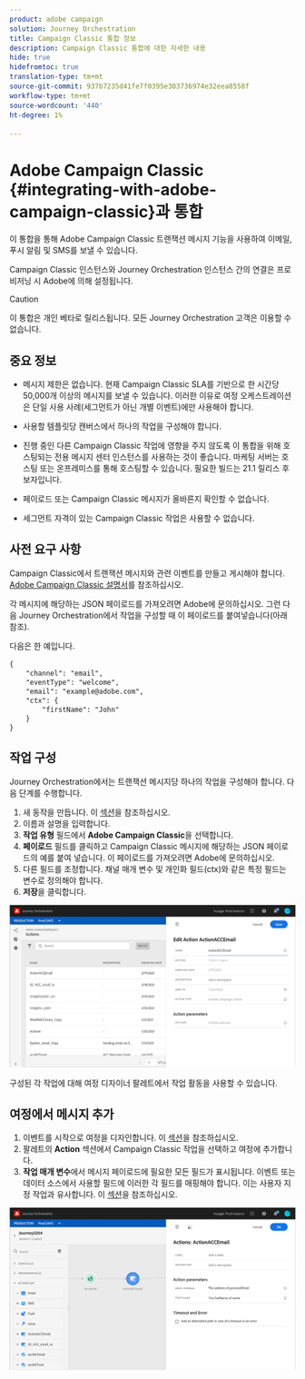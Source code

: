 ```yaml
---
product: adobe campaign
solution: Journey Orchestration
title: Campaign Classic 통합 정보
description: Campaign Classic 통합에 대한 자세한 내용
hide: true
hidefromtoc: true
translation-type: tm+mt
source-git-commit: 937b7235d41fe7f0395e303736974e32eea8558f
workflow-type: tm+mt
source-wordcount: '440'
ht-degree: 1%

---
```



# Adobe Campaign Classic {#integrating-with-adobe-campaign-classic}과 통합

이 통합을 통해 Adobe Campaign Classic 트랜잭션 메시지 기능을 사용하여 이메일, 푸시 알림 및 SMS를 보낼 수 있습니다.

Campaign Classic 인스턴스와 Journey Orchestration 인스턴스 간의 연결은 프로비저닝 시 Adobe에 의해 설정됩니다.

>[!CAUTION]
>
> 이 통합은 개인 베타로 릴리스됩니다. 모든 Journey Orchestration 고객은 이용할 수 없습니다.

## 중요 정보

* 메시지 제한은 없습니다. 현재 Campaign Classic SLA를 기반으로 한 시간당 50,000개 이상의 메시지를 보낼 수 있습니다. 이러한 이유로 여정 오케스트레이션은 단일 사용 사례(세그먼트가 아닌 개별 이벤트)에만 사용해야 합니다.

* 사용할 템플릿당 캔버스에서 하나의 작업을 구성해야 합니다.

* 진행 중인 다른 Campaign Classic 작업에 영향을 주지 않도록 이 통합을 위해 호스팅되는 전용 메시지 센터 인스턴스를 사용하는 것이 좋습니다. 마케팅 서버는 호스팅 또는 온프레미스를 통해 호스팅할 수 있습니다. 필요한 빌드는 21.1 릴리스 후보자입니다.

* 페이로드 또는 Campaign Classic 메시지가 올바른지 확인할 수 없습니다.

* 세그먼트 자격이 있는 Campaign Classic 작업은 사용할 수 없습니다.

## 사전 요구 사항

Campaign Classic에서 트랜잭션 메시지와 관련 이벤트를 만들고 게시해야 합니다. [Adobe Campaign Classic 설명서](https://experienceleague.adobe.com/docs/campaign-classic/using/transactional-messaging/introduction/about-transactional-messaging.html#transactional-messaging)를 참조하십시오.

각 메시지에 해당하는 JSON 페이로드를 가져오려면 Adobe에 문의하십시오. 그런 다음 Journey Orchestration에서 작업을 구성할 때 이 페이로드를 붙여넣습니다(아래 참조).

다음은 한 예입니다.

```
{
    "channel": "email",
    "eventType": "welcome",
    "email": "example@adobe.com",
    "ctx": {
        "firstName": "John"
    }
}
```

## 작업 구성

Journey Orchestration에서는 트랜잭션 메시지당 하나의 작업을 구성해야 합니다. 다음 단계를 수행합니다.

1. 새 동작을 만듭니다. 이 [섹션](../action/action.md)을 참조하십시오.
1. 이름과 설명을 입력합니다.
1. **작업 유형** 필드에서 **Adobe Campaign Classic**&#x200B;을 선택합니다.
1. **페이로드** 필드를 클릭하고 Campaign Classic 메시지에 해당하는 JSON 페이로드의 예를 붙여 넣습니다. 이 페이로드를 가져오려면 Adobe에 문의하십시오.
1. 다른 필드를 조정합니다. 채널 매개 변수 및 개인화 필드(ctx)와 같은 특정 필드는 변수로 정의해야 합니다.
1. **저장**&#x200B;을 클릭합니다.

![](../assets/accintegration1.png)

구성된 각 작업에 대해 여정 디자이너 팔레트에서 작업 활동을 사용할 수 있습니다.

## 여정에서 메시지 추가

1. 이벤트를 시작으로 여정을 디자인합니다. 이 [섹션](../building-journeys/journey.md)을 참조하십시오.
1. 팔레트의 **Action** 섹션에서 Campaign Classic 작업을 선택하고 여정에 추가합니다.
1. **작업 매개 변수**&#x200B;에서 메시지 페이로드에 필요한 모든 필드가 표시됩니다. 이벤트 또는 데이터 소스에서 사용할 필드에 이러한 각 필드를 매핑해야 합니다. 이는 사용자 지정 작업과 유사합니다. 이 [섹션](../building-journeys/using-custom-actions.md)을 참조하십시오.

![](../assets/accintegration2.png)

